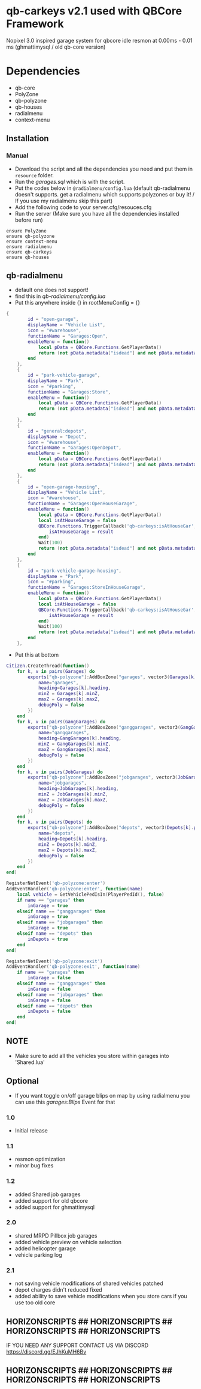 # qb-carkeys v2.1 used with QBCore Framework
Nopixel 3.0 inspired garage system for qbcore
idle resmon at 0.00ms - 0.01 ms
(ghmattimysql / old qb-core version)

# Dependencies
* qb-core
* PolyZone
* qb-polyzone
* qb-houses
* radialmenu
* context-menu

## Installation
### Manual
- Download the script and all the dependencies you need and put them in `resource` folder.
- Run the *garages.sql* which is with the script.
- Put the codes below in `@radialmenu/config.lua` (default qb-radialmenu doesn't supports. get a radialmenu which supports polyzones or buy it! / If you use my radialmenu skip this part)
- Add the following code to your server.cfg/resouces.cfg
- Run the server (Make sure you have all the dependencies installed before run)
```
ensure PolyZone
ensure qb-polyzone
ensure context-menu
ensure radialmenu
ensure qb-carkeys
ensure qb-houses
```

## qb-radialmenu
* default one does not support!
* find this in *qb-radialmenu/config.lua*
* Put this anywhere inside {} in rootMenuConfig = {}
```lua
{
        id = "open-garage",
        displayName = "Vehicle List",
        icon = "#warehouse",
        functionName = "Garages:Open",
        enableMenu = function()
            local pData = QBCore.Functions.GetPlayerData()
            return (not pData.metadata["isdead"] and not pData.metadata["inlaststand"] and inGarage and not isCloseVeh() and not IsPedInAnyVehicle(PlayerPedId(), false))
        end
    },
    {
        id = "park-vehicle-garage",
        displayName = "Park",
        icon = "#parking",
        functionName = "Garages:Store",
        enableMenu = function()
            local pData = QBCore.Functions.GetPlayerData()
            return (not pData.metadata["isdead"] and not pData.metadata["inlaststand"] and inGarage and isCloseVeh() and not IsPedInAnyVehicle(PlayerPedId(), false))
        end
    },
    {
        id = "general:depots",
        displayName = "Depot",
        icon = "#warehouse",
        functionName = "Garages:OpenDepot",
        enableMenu = function()
            local pData = QBCore.Functions.GetPlayerData()
            return (not pData.metadata["isdead"] and not pData.metadata["inlaststand"] and inDepots and not IsPedInAnyVehicle(PlayerPedId(), false))
        end
    },
    {
        id = "open-garage-housing",
        displayName = "Vehicle List",
        icon = "#warehouse",
        functionName = "Garages:OpenHouseGarage",
        enableMenu = function()
            local pData = QBCore.Functions.GetPlayerData()
            local isAtHouseGarage = false
            QBCore.Functions.TriggerCallback('qb-carkeys:isAtHouseGar', function(result)
                isAtHouseGarage = result
            end)
            Wait(100)
            return (not pData.metadata["isdead"] and not pData.metadata["inlaststand"] and isAtHouseGarage and not isCloseVeh() and not IsPedInAnyVehicle(PlayerPedId(), false))
        end
    },
    {
        id = "park-vehicle-garage-housing",
        displayName = "Park",
        icon = "#parking",
        functionName = "Garages:StoreInHouseGarage",
        enableMenu = function()
            local pData = QBCore.Functions.GetPlayerData()
            local isAtHouseGarage = false
            QBCore.Functions.TriggerCallback('qb-carkeys:isAtHouseGar', function(result)
                isAtHouseGarage = result
            end)
            Wait(100)
            return (not pData.metadata["isdead"] and not pData.metadata["inlaststand"] and isAtHouseGarage and isCloseVeh() and not IsPedInAnyVehicle(PlayerPedId(), false))
        end
    },    
```

* Put this at bottom
```lua
Citizen.CreateThread(function()
    for k, v in pairs(Garages) do
        exports["qb-polyzone"]:AddBoxZone("garages", vector3(Garages[k].polyzone.x, Garages[k].polyzone.y, Garages[k].polyzone.z), Garages[k].polyzone1, Garages[k].polyzone2, {
            name="garages",
            heading=Garages[k].heading,
            minZ = Garages[k].minZ,
            maxZ = Garages[k].maxZ,
            debugPoly = false
        }) 
    end
    for k, v in pairs(GangGarages) do
        exports["qb-polyzone"]:AddBoxZone("ganggarages", vector3(GangGarages[k].polyzone.x, GangGarages[k].polyzone.y, GangGarages[k].polyzone.z), GangGarages[k].polyzone1, GangGarages[k].polyzone2, {
            name="ganggarages",
            heading=GangGarages[k].heading,
            minZ = GangGarages[k].minZ,
            maxZ = GangGarages[k].maxZ,
            debugPoly = false
        }) 
    end
    for k, v in pairs(JobGarages) do
        exports["qb-polyzone"]:AddBoxZone("jobgarages", vector3(JobGarages[k].polyzone.x, JobGarages[k].polyzone.y, JobGarages[k].polyzone.z), JobGarages[k].polyzone1, JobGarages[k].polyzone2, {
            name="jobgarages",
            heading=JobGarages[k].heading,
            minZ = JobGarages[k].minZ,
            maxZ = JobGarages[k].maxZ,
            debugPoly = false
        }) 
    end
    for k, v in pairs(Depots) do
        exports["qb-polyzone"]:AddBoxZone("depots", vector3(Depots[k].polyzone.x, Depots[k].polyzone.y, Depots[k].polyzone.z), Depots[k].polyzone1, Depots[k].polyzone2, {
            name="depots",
            heading=Depots[k].heading,
            minZ = Depots[k].minZ,
            maxZ = Depots[k].maxZ,
            debugPoly = false
        }) 
    end
end)

RegisterNetEvent('qb-polyzone:enter')
AddEventHandler('qb-polyzone:enter', function(name)
    local vehicle = GetVehiclePedIsIn(PlayerPedId(), false)
    if name == "garages" then
        inGarage = true
    elseif name == "ganggarages" then
        inGarage = true
    elseif name == "jobgarages" then
        inGarage = true
    elseif name == "depots" then
        inDepots = true
    end
end)

RegisterNetEvent('qb-polyzone:exit')
AddEventHandler('qb-polyzone:exit', function(name)
    if name == "garages" then
        inGarage = false
    elseif name == "ganggarages" then
        inGarage = false
    elseif name == "jobgarages" then
        inGarage = false
    elseif name == "depots" then
        inDepots = false
    end
end)
```

## NOTE
* Make sure to add all the vehicles you store within garages into 'Shared.lua'

## Optional
* If you want toggle on/off garage blips on map by using radialmenu you can use this *garages:Blips* Event for that

### 1.0
* Initial release

### 1.1
* resmon optimization
* minor bug fixes

### 1.2
* added Shared job garages
* added support for old qbcore
* added support for ghmattimysql

### 2.0
* shared MRPD Pillbox job garages
* added vehicle preview on vehicle selection
* added helicopter garage
* vehicle parking log

### 2.1
* not saving vehicle modifications of shared vehicles patched
* depot charges didn't reduced fixed
* added ability to save vehicle modifications when you store cars if you use too old core

## HORIZONSCRIPTS ## HORIZONSCRIPTS ## HORIZONSCRIPTS ## HORIZONSCRIPTS ##
IF YOU NEED ANY SUPPORT CONTACT US VIA DISCORD https://discord.gg/EJhKuMH6Bv
## HORIZONSCRIPTS ## HORIZONSCRIPTS ## HORIZONSCRIPTS ## HORIZONSCRIPTS ##